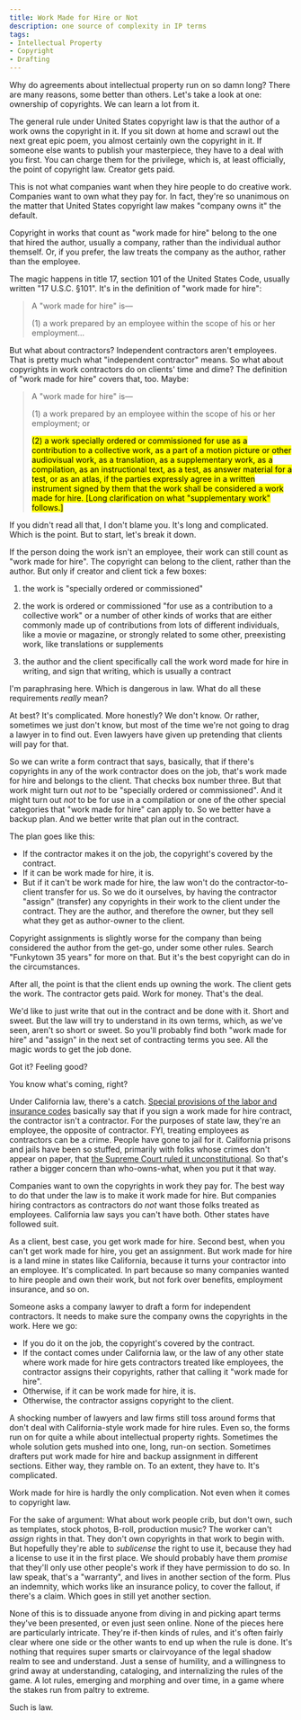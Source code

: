 ```yaml
---
title: Work Made for Hire or Not
description: one source of complexity in IP terms
tags:
- Intellectual Property
- Copyright
- Drafting
---
```


Why do agreements about intellectual property run on so damn long?  There are many reasons, some better than others.  Let's take a look at one: ownership of copyrights.  We can learn a lot from it.

The general rule under United States copyright law is that the author of a work owns the copyright in it.  If you sit down at home and scrawl out the next great epic poem, you almost certainly own the copyright in it.  If someone else wants to publish your masterpiece, they have to a deal with you first.  You can charge them for the privilege, which is, at least officially, the point of copyright law.  Creator gets paid.

This is not what companies want when they hire people to do creative work.  Companies want to own what they pay for.  In fact, they're so unanimous on the matter that United States copyright law makes "company owns it" the default.

Copyright in works that count as "work made for hire" belong to the one that hired the author, usually a company, rather than the individual author themself.  Or, if you prefer, the law treats the company as the author, rather than the employee.

The magic happens in title 17, section 101 of the United States Code, usually written "17 U.S.C. &sect;101".  It's in the definition of "work made for hire":

> A "work made for hire" is—
>
> (1) a work prepared by an employee within the scope of his or her employment...

But what about contractors?  Independent contractors aren't employees.  That is pretty much what "independent contractor" means.  So what about copyrights in work contractors do on clients' time and dime?  The definition of "work made for hire" covers that, too.  Maybe:

> A "work made for hire" is—
>
> (1) a work prepared by an employee within the scope of his or her employment; or
>
> <mark markdown="1">(2) a work specially ordered or commissioned for use as a contribution to a collective work, as a part of a motion picture or other audiovisual work, as a translation, as a supplementary work, as a compilation, as an instructional text, as a test, as answer material for a test, or as an atlas, if the parties expressly agree in a written instrument signed by them that the work shall be considered a work made for hire. [Long clarification on what "supplementary work" follows.]</mark>

If you didn't read all that, I don't blame you.  It's long and complicated.  Which is the point.  But to start, let's break it down.

If the person doing the work isn't an employee, their work can still count as "work made for hire".  The copyright can belong to the client, rather than the author.  But only if creator and client tick a few boxes:

1. the work is "specially ordered or commissioned"

2. the work is ordered or commissioned "for use as a contribution to a collective work" or a number of other kinds of works that are either commonly made up of contributions from lots of different individuals, like a movie or magazine, or strongly related to some other, preexisting work, like translations or supplements

3. the author and the client specifically call the work word made for hire in writing, and sign that writing, which is usually a contract

I'm paraphrasing here.  Which is dangerous in law.  What do all these requirements _really_ mean?

At best?  It's complicated.  More honestly?  We don't know.  Or rather, sometimes we just don't know, but most of the time we're not going to drag a lawyer in to find out.  Even lawyers have given up pretending that clients will pay for that.

So we can write a form contract that says, basically, that if there's copyrights in any of the work contractor does on the job, that's work made for hire and belongs to the client.  That checks box number three.  But that work might turn out _not_ to be "specially ordered or commissioned".  And it might turn out _not_ to be for use in a compilation or one of the other special categories that "work made for hire" can apply to.  So we better have a backup plan.  And we better write that plan out in the contract.

The plan goes like this:

- If the contractor makes it on the job, the copyright's covered by the contract.
- If it can be work made for hire, it is.
- But if it can't be work made for hire, the law won't do the contractor-to-client transfer for us.  So we do it ourselves, by having the contractor "assign" (transfer) any copyrights in their work to the client under the contract.  They are the author, and therefore the owner, but they sell what they get as author-owner to the client.

Copyright assignments is slightly worse for the company than being considered the author from the get-go, under some other rules.  Search "Funkytown 35 years" for more on that.  But it's the best copyright can do in the circumstances.

After all, the point is that the client ends up owning the work.  The client gets the work.  The contractor gets paid.  Work for money.  That's the deal.

We'd like to just write that out in the contract and be done with it.  Short and sweet.  But the law will try to understand in its own terms, which, as we've seen, aren't so short or sweet.  So you'll probably find both "work made for hire" and "assign" in the next set of contracting terms you see.  All the magic words to get the job done.

Got it?  Feeling good?

You know what's coming, right?

Under California law, there's a catch.  [Special provisions of the labor and insurance codes](https://writing.kemitchell.com/2018/05/31/California-Work-Made-for-Hire.html) basically say that if you sign a work made for hire contract, the contractor isn't a contractor.  For the purposes of state law, they're an employee, the opposite of contractor.  FYI, treating employees as contractors can be a crime.  People have gone to jail for it. California prisons and jails have been so stuffed, primarily with folks whose crimes don't appear on paper, that [the Supreme Court ruled it unconstitutional](https://www.supremecourt.gov/opinions/10pdf/09-1233.pdf).  So that's rather a bigger concern than who-owns-what, when you put it that way.

Companies want to own the copyrights in work they pay for.  The best way to do that under the law is to make it work made for hire.  But companies hiring contractors as contractors do _not_ want those folks treated as employees.  California law says you can't have both.  Other states have followed suit.

As a client, best case, you get work made for hire.  Second best, when you can't get work made for hire, you get an assignment.  But work made for hire is a land mine in states like California, because it turns your contractor into an employee.  It's complicated.  In part because so many companies wanted to hire people and own their work, but not fork over benefits, employment insurance, and so on.

Someone asks a company lawyer to draft a form for independent contractors.  It needs to make sure the company owns the copyrights in the work.  Here we go:

- If you do it on the job, the copyright's covered by the contract.
- If the contact comes under California law, or the law of any other state where work made for hire gets contractors treated like employees, the contractor assigns their copyrights, rather that calling it "work made for hire".
- Otherwise, if it can be work made for hire, it is.
- Otherwise, the contractor assigns copyright to the client.

A shocking number of lawyers and law firms still toss around forms that don't deal with California-style work made for hire rules.  Even so, the forms run on for quite a while about intellectual property rights.  Sometimes the whole solution gets mushed into one, long, run-on section.  Sometimes drafters put work made for hire and backup assignment in different sections.  Either way, they ramble on.  To an extent, they have to.  It's complicated.

Work made for hire is hardly the only complication.  Not even when it comes to copyright law.

For the sake of argument: What about work people crib, but don't own, such as templates, stock photos, B-roll, production music?  The worker can't _assign_ rights in that.  They don't own copyrights in that work to begin with.  But hopefully they're able to _sublicense_ the right to use it, because they had a license to use it in the first place.  We should probably have them _promise_ that they'll only use other people's work if they have permission to do so.  In law speak, that's a "warranty", and lives in another section of the form.  Plus an indemnity, which works like an insurance policy, to cover the fallout, if there's a claim.  Which goes in still yet another section.

None of this is to dissuade anyone from diving in and picking apart terms they've been presented, or even just seen online.  None of the pieces here are particularly intricate.  They're if-then kinds of rules, and it's often fairly clear where one side or the other wants to end up when the rule is done.  It's nothing that requires super smarts or clairvoyance of the legal shadow realm to see and understand.  Just a sense of humility, and a willingness to grind away at understanding, cataloging, and internalizing the rules of the game.  A lot rules, emerging and morphing and over time, in a game where the stakes run from paltry to extreme.

Such is law.